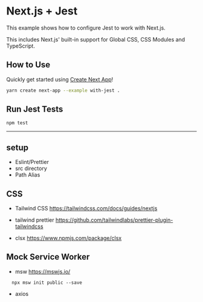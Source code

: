 # Next.js + Jest

This example shows how to configure Jest to work with Next.js.

This includes Next.js' built-in support for Global CSS, CSS Modules and TypeScript.

## How to Use

Quickly get started using [Create Next App](https://github.com/vercel/next.js/tree/canary/packages/create-next-app#readme)!

```bash
yarn create next-app --example with-jest .
```

## Run Jest Tests

```bash
npm test
```

---

## setup

- Eslint/Prettier
- src directory
- Path Alias

## CSS

- Tailwind CSS
  https://tailwindcss.com/docs/guides/nextjs

- tailwind prettier
  https://github.com/tailwindlabs/prettier-plugin-tailwindcss

- clsx
  https://www.npmjs.com/package/clsx

## Mock Service Worker

- msw
  https://mswjs.io/

```
  npx msw init public --save
```

- axios
